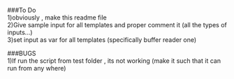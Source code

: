 ###To Do  
1)obviously , make this readme file  
2)Give sample input for all templates and proper comment it (all the types of inputs...)  
3)set input as var for all templates (specifically buffer reader one)</br>  

###BUGS  
1)If run the script from test folder , its not working (make it such that it can run from any where)  
